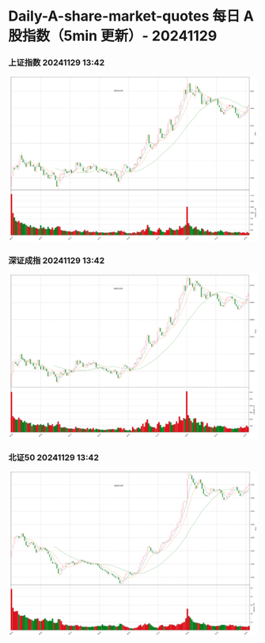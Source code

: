 
# Daily-A-share-market-quotes 每日 A 股指数（5min 更新）- 20241129

### 上证指数 20241129 13:42
![](./fig/2024/11/20241129-sh000001.png)

### 深证成指 20241129 13:42
![](./fig/2024/11/20241129-sz399001.png)

### 北证50 20241129 13:42
![](./fig/2024/11/20241129-bj899050.png)
